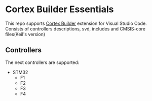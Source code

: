 # Cortex Builder Essentials

This repo supports [Cortex Builder](https://marketplace.visualstudio.com/items?itemName=semyon-ivanov.cortex-builder) extension for Visual Studio Code.  
Consists of controllers descriptions, svd, includes and CMSIS-core files(Keil's version)

## Controllers
The next controllers are supported:
- STM32
    - F1
    - F2
    - F3
    - F4
